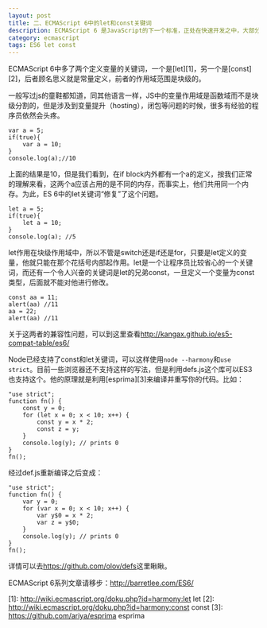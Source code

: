 ```yaml
---
layout: post
title: 二、ECMAScript 6中的let和const关键词
description: ECMAScript 6 是JavaScript的下一个标准，正处在快速开发之中，大部分已经完成了，预计将在2014年正式发布。
category: ecmascript
tags: ES6 let const
---
```


ECMAScript 6中多了两个定义变量的关键词，一个是[let][1]，另一个是[const][2]，后者顾名思义就是常量定义，前者的作用域范围是块级的。

一般写过js的童鞋都知道，同其他语言一样，JS中的变量作用域是函数域而不是块级分割的，但是涉及到变量提升（hosting），闭包等问题的时候，很多有经验的程序员依然会头疼。

    var a = 5;
    if(true){
        var a = 10;
    }
    console.log(a);//10

上面的结果是10，但是我们看到，在if block内外都有一个a的定义，按我们正常的理解来看，这两个a应该占用的是不同的内存，而事实上，他们共用同一个内存。为此，ES 6中的let关键词“修复”了这个问题。

    let a = 5;
    if(true){
        let a = 10;
    }
    console.log(a); //5

let作用在块级作用域中，所以不管是switch还是if还是for，只要是let定义的变量，他就只能在那个花括号内部起作用。let是一个让程序员比较省心的一个关键词，而还有一个令人兴奋的关键词是let的兄弟const，一旦定义一个变量为const类型，后面就不能对他进行修改。

    const aa = 11;
    alert(aa) //11
    aa = 22;
    alert(aa) //11

关于这两者的兼容性问题，可以到这里查看<http://kangax.github.io/es5-compat-table/es6/>

Node已经支持了const和let关键词，可以这样使用`node --harmony`和`use strict`。目前一些浏览器还不支持这样的写法，但是利用defs.js这个库可以ES3也支持这个。他的原理就是利用[esprima][3]来编译并重写你的代码。比如：

    "use strict";
    function fn() {
        const y = 0;
        for (let x = 0; x < 10; x++) {
            const y = x * 2;
            const z = y;
        }
        console.log(y); // prints 0
    }
    fn();

经过def.js重新编译之后变成：

    "use strict";
    function fn() {
        var y = 0;
        for (var x = 0; x < 10; x++) {
            var y$0 = x * 2;
            var z = y$0;
        }
        console.log(y); // prints 0
    }
    fn();

详情可以去<https://github.com/olov/defs>这里瞅瞅。

ECMAScript 6系列文章请移步：<http://barretlee.com/ES6/>

[1]: http://wiki.ecmascript.org/doku.php?id=harmony:let let
[2]: http://wiki.ecmascript.org/doku.php?id=harmony:const  const
[3]: https://github.com/ariya/esprima esprima


